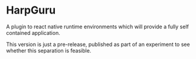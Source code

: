 # HarpGuru

A plugin to react native runtime environments which will provide a fully self contained application.

This version is just a pre-release, published as part of an experiment to see whether this separation is feasible.
